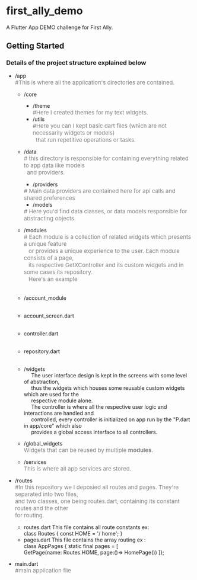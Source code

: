 # first_ally_demo

A Flutter App DEMO challenge for First Ally.

## Getting Started
### Details of the project structure explained below

- /app <br/>
  <span style="font-size:15px; color:grey"> #This is where all the application's directories are contained. </span>
    - /core
        - /theme <br/>
          <span style="font-size:15px; color:grey"> #Here I created themes for my text widgets. </span>
        - /utils <br/>
          <span style="font-size:15px; color:grey">
      #Here you can I kept basic dart files (which are not necessarily widgets or models) </br>&nbsp;&nbsp;that run repetitive operations or tasks. </span>

    - /data 
      <br/>
      <span style="font-size:15px; color:grey">  # this directory is responsible for containing everything related to app data like models </br>&nbsp;&nbsp;and providers. </span>

        - /providers <br/>
        <span style="font-size:15px; color:grey">
        # Main data providers are contained here for api calls and shared preferences </span>
        
        - /models <br/>
        <span style="font-size:15px; color:grey">
        # Here you'd find data classes, or data models responsible for abstracting objects. </span>

    - /modules 
      <br/>
      <span style="font-size:15px; color:grey"> # Each module is a collection of related widgets which presents a unique feature </br>&nbsp;&nbsp; or provides a unique experience to the user.
  Each module consists of a page, </br>&nbsp;&nbsp; its respective GetXController and its custom widgets and in some cases its repository. </br>&nbsp;&nbsp;
  Here's an example <br/>&nbsp;&nbsp;&nbsp;&nbsp;&nbsp;&nbsp;&nbsp;&nbsp;&nbsp;&nbsp;
  - /account_module <br/>&nbsp;&nbsp;&nbsp;&nbsp;&nbsp;&nbsp;&nbsp;&nbsp;&nbsp;&nbsp;
  - account_screen.dart <br/>&nbsp;&nbsp;&nbsp;&nbsp;&nbsp;&nbsp;&nbsp;&nbsp;&nbsp;&nbsp;
  - controller.dart <br/>&nbsp;&nbsp;&nbsp;&nbsp;&nbsp;&nbsp;&nbsp;&nbsp;&nbsp;&nbsp;
  - repository.dart <br/>&nbsp;&nbsp;&nbsp;&nbsp;&nbsp;&nbsp;&nbsp;&nbsp;&nbsp;&nbsp;
  - /widgets </br>&nbsp;&nbsp;&nbsp;&nbsp;
  The user interface design is kept in the screens with some level of abstraction, </br>&nbsp;&nbsp;&nbsp;&nbsp; thus the widgets which houses some reusable custom widgets which are used for the </br>&nbsp;&nbsp;&nbsp;&nbsp; respective module alone. </br>&nbsp;&nbsp;&nbsp;&nbsp;
  The controller is where all the respective user logic and interactions are handled and </br>&nbsp;&nbsp;&nbsp;&nbsp; controlled, every controller is initialized on app run by the "P.dart in app/core" which also </br>&nbsp;&nbsp;&nbsp;&nbsp; provides a global access interface to all controllers.
  </span>

    - /global_widgets
      <br/> <span style="font-size:15px; color:grey"> Widgets that can be reused by multiple **modules**. </span>

    - /services
      <br/> <span style="font-size:15px; color:grey"> This is where all app services are stored. </span>

- /routes </br>
  <span style="font-size:15px; color:grey"> #In this repository we I deposied all routes and pages. They're separated into two files,</br> and two classes, one being routes.dart, containing its constant routes and the other <br/> for routing. </span>
  - routes.dart
  This file contains all route constants ex:  
  class Routes { const HOME = '/ home'; }  
  - pages.dart
  This file contains the array routing ex :  
  class AppPages { static final pages = [  
  GetPage(name: Routes.HOME, page:()=> HomePage())
  ]};


- main.dart <br/>
  <span style="font-size:15px; color:grey">#main application file

